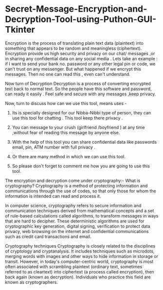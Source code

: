 # Secret-Message-Encryption-and-Decryption-Tool-using-Puthon-GUI-Tkinter

Encryption is the process of translating plain text data (plaintext) into something that appears to be random and meaningless (ciphertext).
Encryption provide us high security and privacy on our chat/ messages ,or in sharing any confidential data on any social media .
Lets take an example :
if I  want to send your bank no.  password or any other legal pin or code, we can't trust on any messenger. But what happened if we encrypt this messages. Then no one can read this , even can't understand.

Now turn of Decryption 
Decryption is a process of converting encrypted text back to normal text.
So the people have this software and password, can ready it easily .
Feel safe and secure with any messages ,keep privacy.

Now, turn to discuss how can we use this tool, means uses -
1. Its is specially designed for our Nibba-Nibbi type of person, they can use this tool for chatting . This tool keep there privacy .

2. You can message to your crush (girlfriend /boyfriend ) at any time ,without fear of reading this message by anyone else. 

3. With the help of this tool you can share confidential data like passwords email, pin, ATM number with full privacy .  

4. Or there are many method in which we can use this tool.

5. So  please don't forget to comment me how you are going to use this tool.


The encryption and decryption come under cryptography:-
What is cryptography?
Cryptography is a method of protecting information and communications through the use of codes, so that only those for whom the information is intended can read and process it.

In computer science, cryptography refers to secure information and communication techniques derived from mathematical concepts and a set of rule-based calculations called algorithms, to transform messages in ways that are hard to decipher. These deterministic algorithms are used for cryptographic key generation, digital signing, verification to protect data privacy, web browsing on the internet and confidential communications such as credit card transactions and email.

Cryptography techniques
Cryptography is closely related to the disciplines of cryptology and cryptanalysis. It includes techniques such as microdots, merging words with images and other ways to hide information in storage or transit. However, in today's computer-centric world, cryptography is most often associated with scrambling plaintext (ordinary text, sometimes referred to as cleartext) into ciphertext (a process called encryption), then back again (known as decryption). Individuals who practice this field are known as cryptographers.
